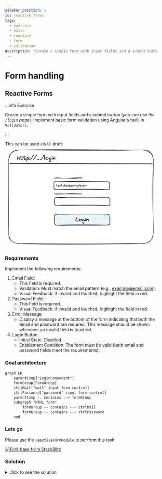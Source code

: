 ```yaml
---
sidebar_position: 1
id: reactive_forms
tags:
  - exercise
  - basic
  - reactive
  - form
  - validation
description: "Create a simple form with input fields and a submit button (with validation)."
---
```


# Form handling

## Reactive Forms

:::info Exercise

Create a simple form with input fields and a submit button (_you can use the `/login` page_).
Implement basic form validation using Angular's built-in `Validators`.

:::

This can be used als UI draft:
![Login Page Draft](/img/docs/task_new_route_draft.png)

### Requirements

Implement the following requirements:

1. Email Field:
    - This field is required.
    - Validation: Must match the email pattern (e.g., example@email.com).
    - Visual Feedback: If invalid and touched, highlight the field in red.
2. Password Field:
    - This field is required.
    - Visual Feedback: If invalid and touched, highlight the field in red.
3. Error Message:
    - Display a message at the bottom of the form indicating that both the email and password are required.
      This message should be shown whenever an invalid field is touched.
4. Login Button:
    - Initial State: Disabled.
    - Enablement Condition: The form must be valid (both email and password fields meet the requirements).

### Goal architecture

```mermaid
graph LR
    parentComp["LoginComponent"]
    formGroup[FormGroup]
    ctrlMail["mail" input form control]
    ctrlPassword["password" input form control]
    parentComp -. contains .-> formGroup
    subgraph "HTML form"
        formGroup -- contains --- ctrlMail
        formGroup -- contains --- ctrlPassword
    end
```

### Lets go

Please use the `ReactiveFormModule` to perform this task.

[![Fork base from StackBlitz](https://developer.stackblitz.com/img/open_in_stackblitz.svg)](https://stackblitz.com/edit/ex-base-routing-setup?file=src%2Fapp%2Flogin%2Flogin.component.ts)

### Solution

<details>
  <summary>click to see the solution</summary>
  <div>
There are several ways to do this. 

[![Open in StackBlitz](https://developer.stackblitz.com/img/open_in_stackblitz.svg)](https://stackblitz.com/edit/ex-base-form-reactive?file=src%2Fapp%2Flogin%2Flogin.component.ts)

  </div>
</details>
